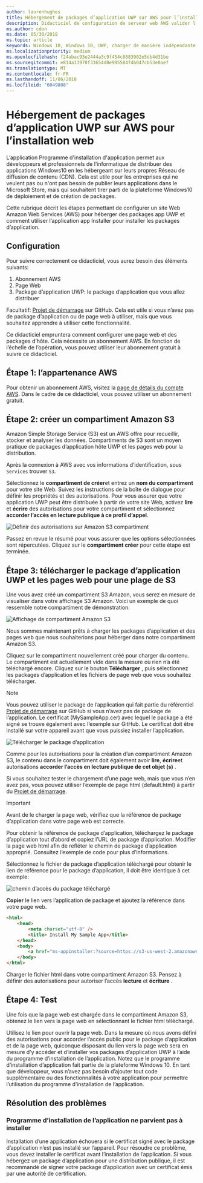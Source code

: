 ```yaml
---
author: laurenhughes
title: Hébergement de packages d’application UWP sur AWS pour l’installation web
description: Didacticiel de configuration de serveur web AWS valider l’installation de l’application via le programme d’installation d’une application
ms.author: cdon
ms.date: 05/30/2018
ms.topic: article
keywords: Windows 10, Windows 10, UWP, charger de manière indépendante du programme d’installation, AppInstaller, application, liés packages définis, facultatifs, AWS
ms.localizationpriority: medium
ms.openlocfilehash: f24abac93e2444a3c9f454c8883902e5db4d31be
ms.sourcegitcommit: e814a13978f33654d8e995584f4b047cb53e0aef
ms.translationtype: MT
ms.contentlocale: fr-FR
ms.lasthandoff: 11/06/2018
ms.locfileid: "6049808"
---
```

# <a name="hosting-uwp-app-packages-on-aws-for-web-install"></a>Hébergement de packages d’application UWP sur AWS pour l’installation web

L’application Programme d'installation d'application permet aux développeurs et professionnels de l’informatique de distribuer des applications Windows10 en les hébergeant sur leurs propres Réseau de diffusion de contenu (CDN). Cela est utile pour les entreprises qui ne veulent pas ou n'ont pas besoin de publier leurs applications dans le Microsoft Store, mais qui souhaitent tirer parti de la plateforme Windows10 de déploiement et de création de packages.

Cette rubrique décrit les étapes permettant de configurer un site Web Amazon Web Services (AWS) pour héberger des packages app UWP et comment utiliser l’application app Installer pour installer les packages d’application.

## <a name="setup"></a>Configuration

Pour suivre correctement ce didacticiel, vous aurez besoin des éléments suivants:
 
1. Abonnement AWS 
2. Page Web
3. Package d’application UWP: le package d’application que vous allez distribuer

Facultatif: [Projet de démarrage](https://github.com/AppInstaller/MySampleWebApp) sur GitHub. Cela est utile si vous n’avez pas de package d’application ou de page web à utiliser, mais que vous souhaitez apprendre à utiliser cette fonctionnalité.

Ce didacticiel empruntera comment configurer une page web et des packages d’hôte. Cela nécessite un abonnement AWS. En fonction de l’échelle de l’opération, vous pouvez utiliser leur abonnement gratuit à suivre ce didacticiel. 

## <a name="step-1---aws-membership"></a>Étape 1: l’appartenance AWS
Pour obtenir un abonnement AWS, visitez la [page de détails du compte AWS](https://aws.amazon.com/free/). Dans le cadre de ce didacticiel, vous pouvez utiliser un abonnement gratuit.

## <a name="step-2---create-an-amazon-s3-bucket"></a>Étape 2: créer un compartiment Amazon S3

Amazon Simple Storage Service (S3) est un AWS offre pour recueillir, stocker et analyser les données. Compartiments de S3 sont un moyen pratique de packages d’application hôte UWP et les pages web pour la distribution. 

Après la connexion à AWS avec vos informations d’identification, sous `Services` trouver `S3`. 

Sélectionnez le **compartiment de créer**et entrez un **nom du compartiment** pour votre site Web. Suivez les instructions de la boîte de dialogue pour définir les propriétés et des autorisations. Pour vous assurer que votre application UWP peut être distribuée à partir de votre site Web, activez **lire** et **écrire** des autorisations pour votre compartiment et sélectionnez **accorder l’accès en lecture publique à ce profil d’appel**.

![Définir des autorisations sur Amazon S3 compartiment](images/aws-permissions.png) 

Passez en revue le résumé pour vous assurer que les options sélectionnées sont répercutées. Cliquez sur le **compartiment créer** pour cette étape est terminée. 

## <a name="step-3---upload-uwp-app-package-and-web-pages-to-an-s3-bucket"></a>Étape 3: télécharger le package d’application UWP et les pages web pour une plage de S3

Une vous avez créé un compartiment S3 Amazon, vous serez en mesure de visualiser dans votre affichage S3 Amazon. Voici un exemple de quoi ressemble notre compartiment de démonstration:

![Affichage de compartiment Amazon S3](images/aws-post-create.png)

Nous sommes maintenant prêts à charger les packages d’application et des pages web que nous souhaiterions pour héberger dans notre compartiment Amazon S3. 

Cliquez sur le compartiment nouvellement créé pour charger du contenu. Le compartiment est actuellement vide dans la mesure où rien n’a été téléchargé encore. Cliquez sur le bouton **Télécharger** , puis sélectionnez les packages d’application et les fichiers de page web que vous souhaitez télécharger.

> [!NOTE]
> Vous pouvez utiliser le package de l’application qui fait partie du référentiel [Projet de démarrage](https://github.com/AppInstaller/MySampleWebApp) sur GitHub si vous n’avez pas de package de l’application. Le certificat (MySampleApp.cer) avec lequel le package a été signé se trouve également avec l’exemple sur GitHub. Le certificat doit être installé sur votre appareil avant que vous puissiez installer l’application.

![Télécharger le package d’application](images/aws-upload-package.png)

Comme pour les autorisations pour la création d’un compartiment Amazon S3, le contenu dans le compartiment doit également avoir **lire**, **écrire**et autorisations **accorder l’accès en lecture publique de cet objet (s)** .

Si vous souhaitez tester le chargement d’une page web, mais que vous n’en avez pas, vous pouvez utiliser l’exemple de page html (default.html) à partir du [Projet de démarrage](https://github.com/AppInstaller/MySampleWebApp/blob/master/MySampleWebApp/default.html).

> [!IMPORTANT]
> Avant de le charger la page web, vérifiez que la référence de package d’application dans votre page web est correcte. 

Pour obtenir la référence de package d’application, téléchargez le package d’application tout d’abord et copiez l’URL de package d’application. Modifier la page web html afin de refléter le chemin de package d’application approprié. Consultez l’exemple de code pour plus d’informations. 

Sélectionnez le fichier de package d’application téléchargé pour obtenir le lien de référence pour le package d’application, il doit être identique à cet exemple:

![chemin d’accès du package téléchargé](images/aws-package-path.png)

**Copier** le lien vers l’application de package et ajoutez la référence dans votre page web. 

```html
<html>
    <head>
        <meta charset="utf-8" />
        <title> Install My Sample App</title>
    </head>
    <body>
        <a href="ms-appinstaller:?source=https://s3-us-west-2.amazonaws.com/appinstaller-aws-demo/MySampleApp.appxbundle"> Install My Sample App</a>
    </body>
</html>
```
Charger le fichier html dans votre compartiment Amazon S3. Pensez à définir des autorisations pour autoriser l’accès **lecture** et **écriture** .

## <a name="step-4---test"></a>Étape 4: Test

Une fois que la page web est chargée dans le compartiment Amazon S3, obtenez le lien vers la page web en sélectionnant le fichier html téléchargé.

Utilisez le lien pour ouvrir la page web. Dans la mesure où nous avons défini des autorisations pour accorder l’accès public pour le package d’application et de la page web, quiconque disposant du lien vers la page web sera en mesure d’y accéder et d’installer vos packages d’application UWP à l’aide du programme d’installation de l’application. Notez que le programme d’installation d’application fait partie de la plateforme Windows 10. En tant que développeur, vous n’avez pas besoin d’ajouter tout code supplémentaire ou des fonctionnalités à votre application pour permettre l’utilisation du programme d’installation de l’application. 

## <a name="troubleshooting"></a>Résolution des problèmes

### <a name="app-installer-fails-to-install"></a>Programme d’installation de l’application ne parvient pas à installer 

Installation d’une application échouera si le certificat signé avec le package d’application n’est pas installé sur l’appareil. Pour résoudre ce problème, vous devez installer le certificat avant l’installation de l’application. Si vous hébergez un package d’application pour une distribution publique, il est recommandé de signer votre package d’application avec un certificat émis par une autorité de certification. 


